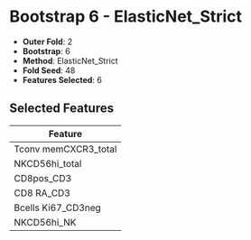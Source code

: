 # Bootstrap 6 - ElasticNet_Strict

- **Outer Fold**: 2
- **Bootstrap**: 6
- **Method**: ElasticNet_Strict
- **Fold Seed**: 48
- **Features Selected**: 6

## Selected Features

| Feature |
|---------|
| Tconv memCXCR3_total |
| NKCD56hi_total |
| CD8pos_CD3 |
| CD8 RA_CD3 |
| Bcells Ki67_CD3neg |
| NKCD56hi_NK |
